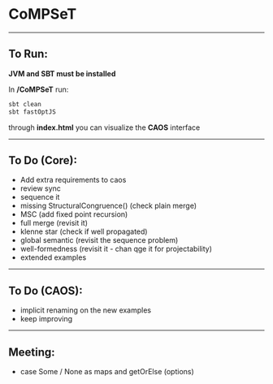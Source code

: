 # CoMPSeT
___

## To Run:
**JVM and SBT must be installed**  
  
In **/CoMPSeT** run:
````bash
sbt clean
sbt fastOptJS
````
through **index.html** you can visualize the **CAOS** interface
___

## To Do (Core):
- Add extra requirements to caos
- review sync
- sequence it
- missing StructuralCongruence() (check plain merge)
- MSC (add fixed point recursion)
- full merge (revisit it)
- klenne star (check if well propagated)
- global semantic (revisit the sequence problem)
- well-formedness (revisit it - chan qge it for projectability)
- extended examples
___

## To Do (CAOS):
- implicit renaming on the new examples
- keep improving
---

## Meeting:
- case Some / None as maps and getOrElse (options)